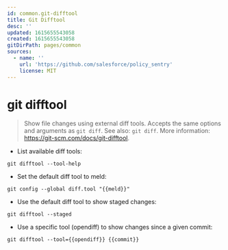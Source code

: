 ```yaml
---
id: common.git-difftool
title: Git Difftool
desc: ''
updated: 1615655543058
created: 1615655543058
gitDirPath: pages/common
sources:
  - name: ''
    url: 'https://github.com/salesforce/policy_sentry'
    license: MIT
---
```

# git difftool

> Show file changes using external diff tools. Accepts the same options and arguments as `git diff`.
> See also: `git diff`.
> More information: <https://git-scm.com/docs/git-difftool>.

- List available diff tools:

`git difftool --tool-help`

- Set the default diff tool to meld:

`git config --global diff.tool "{{meld}}"`

- Use the default diff tool to show staged changes:

`git difftool --staged`

- Use a specific tool (opendiff) to show changes since a given commit:

`git difftool --tool={{opendiff}} {{commit}}`

